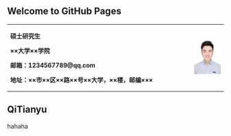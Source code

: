 ## Welcome to GitHub Pages

<table border="0">
  <tr>
    <td width="85%">
      <p><b>硕士研究生</b></p>
      <p><b>××大学××学院</b></p>
      <p><b>邮箱：1234567789@qq.com</b></p>
      <p><b>地址：××市××区××路××号××大学，××楼，邮编×××</b></p>
    </td>
    <td width="15%">
      <img src="/TianyuQi.jpg" height="100%">      
    </td>
  </tr>
</table>

## QiTianyu

hahaha
